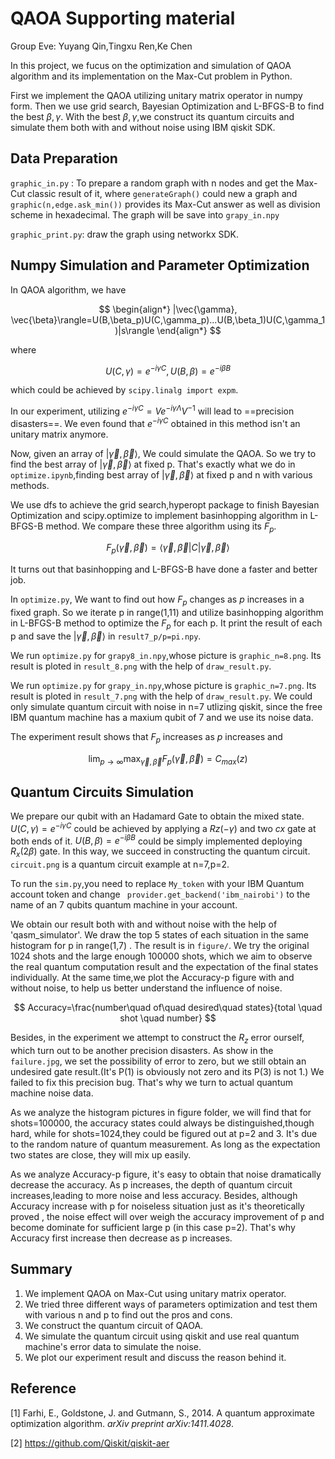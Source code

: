 # QAOA Supporting material

Group Eve: Yuyang Qin,Tingxu Ren,Ke Chen

In this project, we fucus on the optimization and simulation of QAOA algorithm and its implementation on the Max-Cut problem in Python.

First we implement the QAOA utilizing unitary matrix operator in numpy form. Then we use grid search, Bayesian Optimization and L-BFGS-B to find the best $\beta,\gamma$. With the best  $\beta,\gamma$,we construct its quantum circuits and simulate them both with and without noise using IBM qiskit SDK. 

## Data Preparation

```graphic_in.py``` : To prepare a random graph with n nodes and get the Max-Cut classic result of it, where ```generateGraph()```  could new a graph and ```graphic(n,edge.ask_min())``` provides its Max-Cut answer as well as division scheme in hexadecimal. The graph will be save into ```grapy_in.npy```

```graphic_print.py```: draw the graph using networkx SDK.

## Numpy  Simulation and Parameter Optimization

In QAOA algorithm, we have 

$$
\begin{align*}
  |\vec{\gamma}, \vec{\beta}\rangle=U(B,\beta_p)U(C,\gamma_p)...U(B,\beta_1)U(C,\gamma_1)|s\rangle 
\end{align*}
$$

where

$$
U(C, \gamma)=e^{-i\gamma C},U(B, \beta)=e^{-i\beta B}
$$

which could be achieved by ```scipy.linalg import expm```. 

In our experiment, utilizing  $e^{-i\gamma C}=V e^{-i\gamma \Lambda} V^{-1}$ will lead to ==precision disasters==. We even found that $e^{-i\gamma C}$ obtained in this method isn't an unitary matrix anymore.

Now, given an array of $|\vec{\gamma}, \vec{\beta}\rangle$, We could simulate the QAOA. So we try to find the best array of $|\vec{\gamma}, \vec{\beta}\rangle$ at fixed p. That's exactly what we do in ```optimize.ipynb```,finding best array of $|\vec{\gamma}, \vec{\beta}\rangle$ at fixed p and n with various methods.

We use dfs to achieve the grid search,hyperopt package to finish Bayesian Optimization and scipy.optimize to implement basinhopping algorithm in L-BFGS-B method. We compare these three algorithm using its $F_p$. 

$$
F_p(\vec{\gamma}, \vec{\beta}) = \langle\vec{\gamma},\vec{\beta}| C |\vec{\gamma},\vec{\beta}\rangle
$$

It turns out that basinhopping and L-BFGS-B have done a faster and better job. 

In ```optimize.py```, We want to find out how $F_p$ changes as $p$ increases in a fixed graph. So we iterate p in range(1,11)  and utilize basinhopping algorithm in L-BFGS-B method to optimize the $F_p$  for each p. It print the result of each p and save the $|\vec{\gamma},\vec{\beta}\rangle$  in ```result7_p/p=pi.npy```.

We run ```optimize.py``` for ```grapy8_in.npy```,whose picture is ```graphic_n=8.png```. Its result is ploted in  ```result_8.png``` with the help of  ```draw_result.py```.

We run ```optimize.py``` for ```grapy_in.npy```,whose picture is ```graphic_n=7.png```. Its result is ploted in  ```result_7.png``` with the help of  ```draw_result.py```. We could only simulate quantum circuit with noise in n=7 utlizing qiskit, since the free IBM quantum machine has a maxium qubit of 7 and we use its noise data.

The experiment result shows that $F_p$ increases as $p$ increases and 

$$
\lim_{p\rightarrow \infty}\max_{\vec{\gamma}, \vec{\beta}}{F_p(\vec{\gamma}, \vec{\beta})}=C_{max}(z)
$$


## Quantum Circuits Simulation

We prepare our qubit with an Hadamard Gate to obtain the mixed state. $U(C, \gamma)=e^{-i\gamma C}$ could be achieved by applying a $Rz(-\gamma)$ and two $cx$ gate at  both ends of it.  $U(B, \beta)=e^{-i\beta B}$ could be simply implemented deploying $R_x(2\beta)$ gate. In this way, we succeed in constructing the quantum circuit. ```circuit.png``` is a quantum circuit example at n=7,p=2.

To run the ```sim.py```,you need to replace ```My_token``` with your IBM Quantum account token and change ``` provider.get_backend('ibm_nairobi')``` to the name of an 7 qubits quantum machine in your account.

We obtain our result both with and without noise with the help of 'qasm_simulator'. We draw the top 5 states of each situation in the same histogram for p in range(1,7) . The result is in ```figure/```. We try the original 1024 shots and the large enough 100000 shots, which we aim to observe the real quantum computation result and the expectation of the final states individually. At the same time,we plot the Accuracy-p figure with and without noise, to help us better understand the influence of noise. 

$$
Accuracy=\frac{number\quad of\quad desired\quad states}{total \quad shot \quad number}
$$

Besides, in the experiment we attempt to construct the $R_z$ error ourself, which turn out to be another precision disasters. As show in the ```failure.jpg```, we set the possibility of error to zero, but we still obtain an undesired gate result.(It's P(1) is obviously not zero and its P(3) is not 1.) We failed to fix this precision bug. That's why we turn to actual quantum machine noise data.

As we analyze the histogram pictures in figure folder, we will find that for shots=100000, the accuracy states could always be distinguished,though hard, while for shots=1024,they could be figured out at p=2 and 3. It's due to the random nature of quantum measurement. As long as the expectation two states are close, they will mix up easily.

As we analyze Accuracy-p figure, it's easy to obtain that noise dramatically decrease the accuracy. As p increases, the depth of quantum circuit increases,leading to more noise and less accuracy. Besides, although  Accuracy increase with p for noiseless situation just as it's theoretically proved , the noise effect will over weigh the accuracy improvement of p and become dominate for sufficient large p (in this case p=2). That's why Accuracy first increase then decrease as p increases.

## Summary

1. We implement QAOA on Max-Cut using  unitary matrix operator.
2. We tried three different ways of parameters optimization and test them with various n and p to find out the pros and cons.
3. We construct the quantum circuit of QAOA.
4. We simulate the quantum circuit using qiskit and use real quantum machine's error data to simulate the noise.
5. We plot our experiment result and discuss the reason behind it.

## Reference

[1] Farhi, E., Goldstone, J. and Gutmann, S., 2014. A quantum approximate optimization algorithm. *arXiv preprint arXiv:1411.4028*.

[2] https://github.com/Qiskit/qiskit-aer
